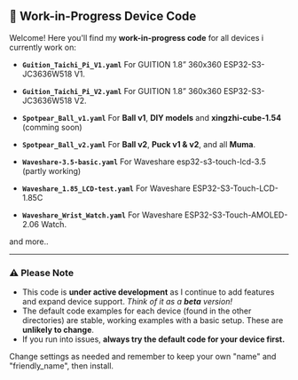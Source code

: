 
## 🚧 Work-in-Progress Device Code

Welcome! Here you'll find my **work-in-progress code** for all devices i currently work on:

* **`Guition_Taichi_Pi_V1.yaml`**
  For GUITION 1.8” 360x360 ESP32-S3-JC3636W518 V1.

* **`Guition_Taichi_Pi_V2.yaml`**
  For GUITION 1.8” 360x360 ESP32-S3-JC3636W518 V2.

* **`Spotpear_Ball_v1.yaml`**
  For **Ball v1**, **DIY models** and **xingzhi-cube-1.54** (comming soon)

* **`Spotpear_Ball_v2.yaml`**
  For **Ball v2**, **Puck v1 & v2**, and all **Muma**.

* **`Waveshare-3.5-basic.yaml`**
  For Waveshare esp32-s3-touch-lcd-3.5 (partly working)

* **`Waveshare_1.85_LCD-test.yaml`**
  For Waveshare ESP32-S3-Touch-LCD-1.85C

* **`Waveshare_Wrist_Watch.yaml`**
  For Waveshare ESP32-S3-Touch-AMOLED-2.06 Watch.

and more..

---

### ⚠️ Please Note

* This code is **under active development** as I continue to add features and expand device support.
  *Think of it as a **beta** version!*
* The default code examples for each device (found in the other directories) are stable, working examples with a basic setup. These are **unlikely to change**.
* If you run into issues, **always try the default code for your device first.**


Change settings as needed and remember to keep your own "name" and "friendly_name", then install.

